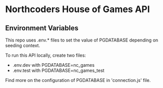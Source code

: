 # Northcoders House of Games API

## Environment Variables

This repo uses .env.* files to set the value of PGDATABASE depending on seeding context.

To run this API locally, create two files:

* .env.dev with PGDATABASE=nc_games
* .env.test with PGDATABASE=nc_games_test

Find more on the configuration of PGDATABASE in 'connection.js' file.
